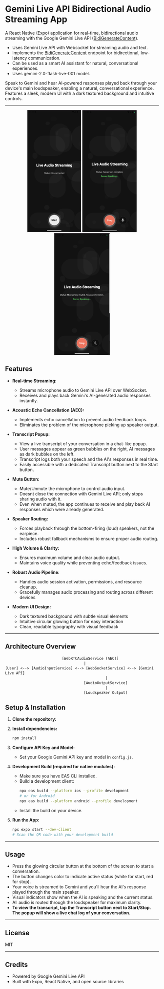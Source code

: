 # Gemini Live API Bidirectional Audio Streaming App

A React Native (Expo) application for real-time, bidirectional audio streaming with the Google Gemini Live API ([BidiGenerateContent](https://ai.google.dev/api/live)).

-   Uses Gemini Live API with Websocket for streaming audio and text.
-   Implements the [BidiGenerateContent](https://ai.google.dev/api/live) endpoint for bidirectional, low-latency communication.
-   Can be used as a smart AI assistant for natural, conversational experiences.
-   Uses gemini-2.0-flash-live-001 model.

Speak to Gemini and hear AI-powered responses played back through your device's main loudspeaker, enabling a natural, conversational experience. Features a sleek, modern UI with a dark textured background and intuitive controls.

---

<div align="center">
  <img src="assets/rnandroid1.png" height="400" style="display:inline-block;"/>
  <img src="assets/rnandroid2.png" height="400" style="display:inline-block;"/>
  <img src="assets/rnandroid3.png" height="400" style="display:inline-block;"/>
</div>

## Features

-   **Real-time Streaming:**

    -   Streams microphone audio to Gemini Live API over WebSocket.
    -   Receives and plays back Gemini's AI-generated audio responses instantly.

-   **Acoustic Echo Cancellation (AEC):**

    -   Implements echo cancellation to prevent audio feedback loops.
    -   Eliminates the problem of the microphone picking up speaker output.

-   **Transcript Popup:**

    -   View a live transcript of your conversation in a chat-like popup.
    -   User messages appear as green bubbles on the right, AI messages as dark bubbles on the left.
    -   Transcript logs both your speech and the AI's responses in real time.
    -   Easily accessible with a dedicated Transcript button next to the Start button.

-   **Mute Button:**

    -   Mute/Unmute the microphone to control audio input.
    -   Doesnt close the connection with Gemini Live API; only stops sharing audio with it.
    -   Even when muted, the app continues to receive and play back AI responses which were already generated.

-   **Speaker Routing:**

    -   Forces playback through the bottom-firing (loud) speakers, not the earpiece.
    -   Includes robust fallback mechanisms to ensure proper audio routing.

-   **High Volume & Clarity:**

    -   Ensures maximum volume and clear audio output.
    -   Maintains voice quality while preventing echo/feedback issues.

-   **Robust Audio Pipeline:**

    -   Handles audio session activation, permissions, and resource cleanup.
    -   Gracefully manages audio processing and routing across different devices.

-   **Modern UI Design:**
    -   Dark textured background with subtle visual elements
    -   Intuitive circular glowing button for easy interaction
    -   Clean, readable typography with visual feedback

---

## Architecture Overview

```
                          [WebRTCAudioService (AEC)]
                                    |
[User] <--> [AudioInputService] <--> [WebSocketService] <--> [Gemini Live API]
                                              |
                                    [AudioOutputService]
                                              |
                                    [Loudspeaker Output]
```

## Setup & Installation

1. **Clone the repository:**

2. **Install dependencies:**
    ```sh
    npm install
    ```
3. **Configure API Key and Model:**

    - Set your Google Gemini API key and model in `config.js`.

4. **Development Build (required for native modules):**

    - Make sure you have EAS CLI installed.
    - Build a development client:
        ```sh
        npx eas build --platform ios --profile development
        # or for Android
        npx eas build --platform android --profile development
        ```
    - Install the build on your device.

5. **Run the App:**
    ```sh
    npx expo start --dev-client
    # Scan the QR code with your development build
    ```

---

## Usage

-   Press the glowing circular button at the bottom of the screen to start a conversation.
-   The button changes color to indicate active status (white for start, red for stop).
-   Your voice is streamed to Gemini and you'll hear the AI's response played through the main speaker.
-   Visual indicators show when the AI is speaking and the current status.
-   All audio is routed through the loudspeaker for maximum clarity.
-   **To view the transcript, tap the Transcript button next to Start/Stop. The popup will show a live chat log of your conversation.**

---

## License

MIT

---

## Credits

-   Powered by Google Gemini Live API
-   Built with Expo, React Native, and open source libraries
